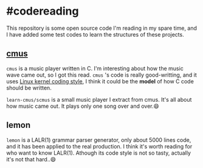 #codereading
===========
This repository is some open source code I'm reading in my spare time, and I have added some test codes to learn the structures of these projects.

## [cmus](https://github.com/liuluheng/cmus)
`cmus` is a music player written in C. I'm interesting about how the music wave came out, so I got this read. 
`cmus` 's code is really good-writting, and it uses [Linux kernel coding style](http://www.kernel.org/doc/Documentation/CodingStyle), 
    I think it could be the **model** of how C code should be written.
    
`learn-cmus/scmus` is a small music player I extract from cmus. It's all about how music came out. It plays only one song over and over.:smile:

## lemon
`lemon` is a LALR(1) grammar parser generator, only about 5000 lines code, and it has been applied to the real production.
I think it's worth reading for who want to know LALR(1). Athough its code style is not so tasty, actually it's not that hard..:smile:


